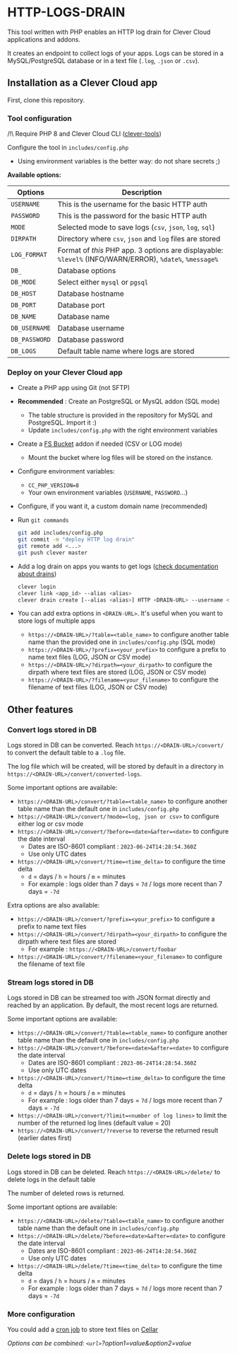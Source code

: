 # HTTP-LOGS-DRAIN

This tool written with PHP enables an HTTP log drain for Clever Cloud applications and addons.

It creates an endpoint to collect logs of your apps.
Logs can be stored in a MySQL/PostgreSQL database or in a text file (`.log`, `.json` or `.csv`).

## Installation as a Clever Cloud app

First, clone this repository.

### Tool configuration

/!\ Require PHP 8 and Clever Cloud CLI ([clever-tools](https://www.clever-cloud.com/doc/getting-started/cli/))

Configure the tool in `includes/config.php`

- Using environment variables is the better way: do not share secrets ;)

**Available options:**

| Options           | Description |
| ----------------- | ----------- |
| `USERNAME`        | This is the username for the basic HTTP auth |
| `PASSWORD`        | This is the password for the basic HTTP auth |
| `MODE`            | Selected mode to save logs (`csv`, `json`, `log`, `sql`) |
| `DIRPATH`         | Directory where `csv`, `json` and `log` files are stored  |
| `LOG_FORMAT`      | Format of *this* PHP app. 3 options are displayable: `%level%` (INFO/WARN/ERROR), `%date%`, `%message%` |
| `DB_`             | Database options  |
| `DB_MODE`         | Select either `mysql` or `pgsql` |
| `DB_HOST`         | Database hostname |
| `DB_PORT`         | Database port |
| `DB_NAME`         | Database name |
| `DB_USERNAME`     | Database username |
| `DB_PASSWORD`     | Database password |
| `DB_LOGS`         | Default table name where logs are stored |

### Deploy on your Clever Cloud app

- Create a PHP app using Git (not SFTP)
- **Recommended** : Create an PostgreSQL or MysQL addon (SQL mode)
  - The table structure is provided in the repository for MySQL and PostgreSQL. Import it :)
  - Update `includes/config.php` with the right environment variables
- Create a [FS Bucket](https://www.clever-cloud.com/doc/deploy/addon/fs-bucket/) addon if needed (CSV or LOG mode)
  - Mount the bucket where log files will be stored on the instance.
- Configure environment variables:
  - `CC_PHP_VERSION=8`
  - Your own environment variables (`USERNAME`, `PASSWORD`...)
- Configure, if you want it, a custom domain name (recommended)
- Run `git commands`

    ```bash
    git add includes/config.php
    git commit -m "deploy HTTP log drain"
    git remote add <...>
    git push clever master
    ```

- Add a log drain on apps you wants to get logs ([check documentation about drains](https://www.clever-cloud.com/doc/administrate/log-management/#exporting-logs-to-an-external-tools))

    ```bash
    clever login
    clever link <app_id> --alias <alias>
    clever drain create [--alias <alias>] HTTP <DRAIN-URL> --username <username> --password <password> 
    ```

- You can add extra options in `<DRAIN-URL>`. It's useful when you want to store logs of multiple apps
  - `https://<DRAIN-URL>/?table=<table_name>` to configure another table name than the provided one in `includes/config.php` (SQL mode)
  - `https://<DRAIN-URL>/?prefix=<your_prefix>` to configure a prefix to name text files (LOG, JSON or CSV mode)
  - `https://<DRAIN-URL>/?dirpath=<your_dirpath>` to configure the dirpath where text files are stored (LOG, JSON or CSV mode)
  - `https://<DRAIN-URL>/?filename=<your_filename>` to configure the filename of text files (LOG, JSON or CSV mode)

## Other features

### Convert logs stored in DB

Logs stored in DB can be converted. Reach `https://<DRAIN-URL>/convert/` to convert the default table to a `.log` file.

The log file which will be created, will be stored by default in a directory in `https://<DRAIN-URL>/convert/converted-logs`.

Some important options are available:

- `https://<DRAIN-URL>/convert/?table=<table_name>` to configure another table name than the default one in `includes/config.php`
- `https://<DRAIN-URL>/convert/?mode=<log, json or csv>` to configure either log or csv mode
- `https://<DRAIN-URL>/convert/?before=<date>&after=<date>` to configure the date interval
  - Dates are ISO-8601 compliant : `2023-06-24T14:28:54.360Z`
  - Use only UTC dates
- `https://<DRAIN-URL>/convert/?time=<time_delta>` to configure the time delta
  - `d` = days / `h` = hours / `m` = minutes
  - For example : logs older than 7 days = `7d` / logs more recent than 7 days = `-7d`

Extra options are also available:

- `https://<DRAIN-URL>/convert/?prefix=<your_prefix>` to configure a prefix to name text files
- `https://<DRAIN-URL>/convert/?dirpath=<your_dirpath>` to configure the dirpath where text files are stored
  - For example : `https://<DRAIN-URL>/convert/foobar`
- `https://<DRAIN-URL>/convert/?filename=<your_filename>` to configure the filename of text file

### Stream logs stored in DB

Logs stored in DB can be streamed too with JSON format directly and reached by an application. By default, the most recent logs are returned.

Some important options are available:

- `https://<DRAIN-URL>/convert/?table=<table_name>` to configure another table name than the default one in `includes/config.php`
- `https://<DRAIN-URL>/convert/?before=<date>&after=<date>` to configure the date interval
  - Dates are ISO-8601 compliant : `2023-06-24T14:28:54.360Z`
  - Use only UTC dates
- `https://<DRAIN-URL>/convert/?time=<time_delta>` to configure the time delta
  - `d` = days / `h` = hours / `m` = minutes
  - For example : logs older than 7 days = `7d` / logs more recent than 7 days = `-7d`
- `https://<DRAIN-URL>/convert/?limit=<number of log lines>` to limit the number of the returned log lines (default value = 20)
- `https://<DRAIN-URL>/convert/?reverse` to reverse the returned result (earlier dates first)

### Delete logs stored in DB

Logs stored in DB can be deleted. Reach `https://<DRAIN-URL>/delete/` to delete logs in the default table

The number of deleted rows is returned.

Some important options are available:

- `https://<DRAIN-URL>/delete/?table=<table_name>` to configure another table name than the default one in `includes/config.php`
- `https://<DRAIN-URL>/delete/?before=<date>&after=<date>` to configure the date interval
  - Dates are ISO-8601 compliant : `2023-06-24T14:28:54.360Z`
  - Use only UTC dates
- `https://<DRAIN-URL>/delete/?time=<time_delta>` to configure the time delta
  - `d` = days / `h` = hours / `m` = minutes
  - For example : logs older than 7 days = `7d` / logs more recent than 7 days = `-7d`

### More configuration

You could add a [cron job](https://www.clever-cloud.com/doc/administrate/cron/) to store text files on [Cellar](https://www.clever-cloud.com/doc/deploy/addon/cellar/)

*Options can be combined: `<url>`?option1=value&option2=value*
